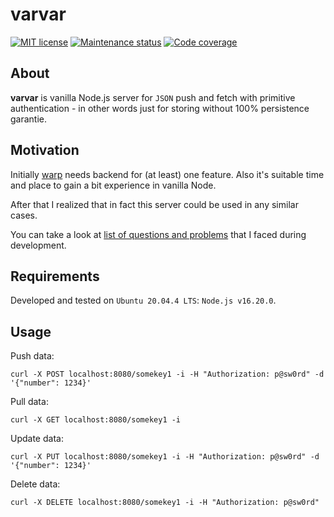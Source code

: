 # varvar

[![MIT license][license-badge]][license-url]
[![Maintenance status][status-badge]][status-url]
[![Code coverage][coverage-badge]][coverage-url]

## About

**varvar** is vanilla Node.js server for `JSON` push and fetch with primitive authentication - in other words just for storing without 100% persistence garantie.

## Motivation

Initially [warp] needs backend for (at least) one feature. Also it's suitable time and place to gain a bit experience in vanilla Node.

After that I realized that in fact this server could be used in any similar cases.

You can take a look at [list of questions and problems](./QA.md) that I faced during development.

## Requirements

Developed and tested on `Ubuntu 20.04.4 LTS`: `Node.js v16.20.0`.

## Usage

Push data:

```
curl -X POST localhost:8080/somekey1 -i -H "Authorization: p@sw0rd" -d '{"number": 1234}'
```

Pull data:

```
curl -X GET localhost:8080/somekey1 -i
```

Update data:

```
curl -X PUT localhost:8080/somekey1 -i -H "Authorization: p@sw0rd" -d '{"number": 1234}'
```

Delete data:

```
curl -X DELETE localhost:8080/somekey1 -i -H "Authorization: p@sw0rd"
```

[status-url]: https://github.com/vikian050194/varvar/pulse
[status-badge]: https://img.shields.io/github/last-commit/vikian050194/varvar.svg

[license-url]: https://github.com/vikian050194/varvar/blob/master/LICENSE
[license-badge]: https://img.shields.io/github/license/vikian050194/varvar.svg

[coverage-url]: https://codecov.io/gh/vikian050194/varvar
[coverage-badge]: https://img.shields.io/codecov/c/github/vikian050194/varvar

[warp]: https://github.com/vikian050194/warp

